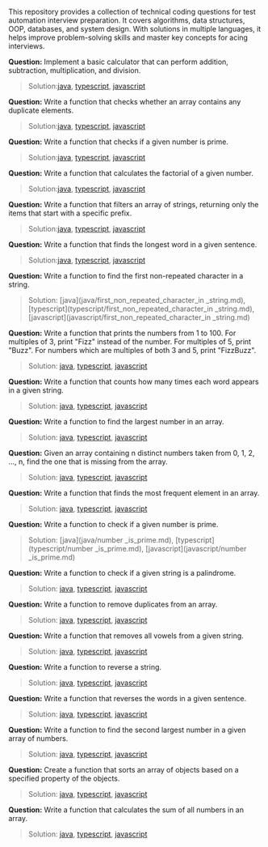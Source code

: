 This repository provides a collection of technical coding questions for test automation interview preparation. It covers algorithms, data structures, OOP, databases, and system design. With solutions in multiple languages, it helps improve problem-solving skills and master key concepts for acing interviews.

**Question:** Implement a basic calculator that can perform addition, subtraction, multiplication, and division.
>Solution:[java](java/basic_calculator.md), [typescript](typescript/basic_calculator.md), [javascript](javascript/basic_calculator.md)

**Question:** Write a function that checks whether an array contains any duplicate elements.
>Solution:[java](java/check_if_array_contain_duplicates.md), [typescript](typescript/check_if_array_contain_duplicates.md), [javascript](javascript/check_if_array_contain_duplicates.md)

**Question:** Write a function that checks if a given number is prime.
>Solution:[java](java/check_number_is_prime.md), [typescript](typescript/check_number_is_prime.md), [javascript](javascript/check_number_is_prime.md)

**Question:** Write a function that calculates the factorial of a given number.
>Solution:[java](java/factorial_of_number.md), [typescript](typescript/factorial_of_number.md), [javascript](javascript/factorial_of_number.md)

**Question:** Write a function that filters an array of strings, returning only the items that start with a specific prefix.
>Solution:[java](java/filter_items.md), [typescript](typescript/filter_items.md), [javascript](javascript/filter_items.md)

**Question:** Write a function that finds the longest word in a given sentence.
>Solution:[java](java/find_the_longest_word_in_sentence.md), [typescript](typescript/find_the_longest_word_in_sentence.md), [javascript](javascript/find_the_longest_word_in_sentence.md)

**Question:** Write a function to find the first non-repeated character in a string.
>Solution: [java](java/first_non_repeated_character_in _string.md), [typescript](typescript/first_non_repeated_character_in _string.md), [javascript](javascript/first_non_repeated_character_in _string.md)

**Question:** Write a function that prints the numbers from 1 to 100. For multiples of 3, print "Fizz" instead of the number. For multiples of 5, print "Buzz". For numbers which are multiples of both 3 and 5, print "FizzBuzz".
>Solution: [java](java/fizz_buzz.md), [typescript](typescript/fizz_buzz.md), [javascript](javascript/fizz_buzz.md)

**Question:** Write a function that counts how many times each word appears in a given string.
>Solution: [java](java/frequency_words_in_string.md), [typescript](typescript/frequency_words_in_string.md), [javascript](javascript/frequency_words_in_string.md)

**Question:** Write a function to find the largest number in an array.
>Solution: [java](java/largest_number_in_an_array.md), [typescript](typescript/largest_number_in_an_array.md), [javascript](javascript/largest_number_in_an_array.md)

**Question:** Given an array containing n distinct numbers taken from 0, 1, 2, ..., n, find the one that is missing from the array.
>Solution: [java](java/missing_number_in_array.md), [typescript](typescript/missing_number_in_array.md), [javascript](javascript/missing_number_in_array.md)

**Question:** Write a function that finds the most frequent element in an array.
>Solution: [java](java/most_frequent_number.md), [typescript](typescript/most_frequent_number.md), [javascript](javascript/most_frequent_number.md)

**Question:** Write a function to check if a given number is prime.
>Solution: [java](java/number _is_prime.md), [typescript](typescript/number _is_prime.md), [javascript](javascript/number _is_prime.md)

**Question:** Write a function to check if a given string is a palindrome.
>Solution: [java](java/palindrome.md), [typescript](typescript/palindrome.md), [javascript](javascript/palindrome.md)

**Question:** Write a function to remove duplicates from an array.
>Solution: [java](java/remove_duplicates_from_an_array.md), [typescript](typescript/remove_duplicates_from_an_array.md), [javascript](javascript/remove_duplicates_from_an_array.md)

**Question:** Write a function that removes all vowels from a given string.
>Solution: [java](java/remove_vowels.md), [typescript](typescript/remove_vowels.md), [javascript](javascript/remove_vowels.md)

**Question:** Write a function to reverse a string.
>Solution: [java](java/reverse_a_string.md), [typescript](typescript/reverse_a_string.md), [javascript](javascript/reverse_a_string.md)

**Question:** Write a function that reverses the words in a given sentence.
>Solution: [java](java/reverse_words_in_sentence.md), [typescript](typescript/reverse_words_in_sentence.md), [javascript](javascript/reverse_words_in_sentence.md)

**Question:** Write a function to find the second largest number in a given array of numbers.
>Solution: [java](java/second_largest_in_array.md), [typescript](typescript/second_largest_in_array.md), [javascript](javascript/second_largest_in_array.md)

**Question:** Create a function that sorts an array of objects based on a specified property of the objects.
>Solution: [java](java/sort_objects_propert.md), [typescript](typescript/sort_objects_propert.md), [javascript](javascript/sort_objects_propert.md)

**Question:** Write a function that calculates the sum of all numbers in an array.
>Solution: [java](java/sum_of_numbers_in_array.md), [typescript](typescript/sum_of_numbers_in_array.md), [javascript](javascript/sum_of_numbers_in_array.md)
